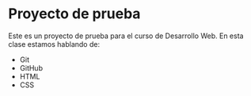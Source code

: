 # Proyecto de prueba

Este es un proyecto de prueba para el curso de Desarrollo Web. En esta clase estamos hablando de: 

- Git
- GitHub
- HTML
- CSS